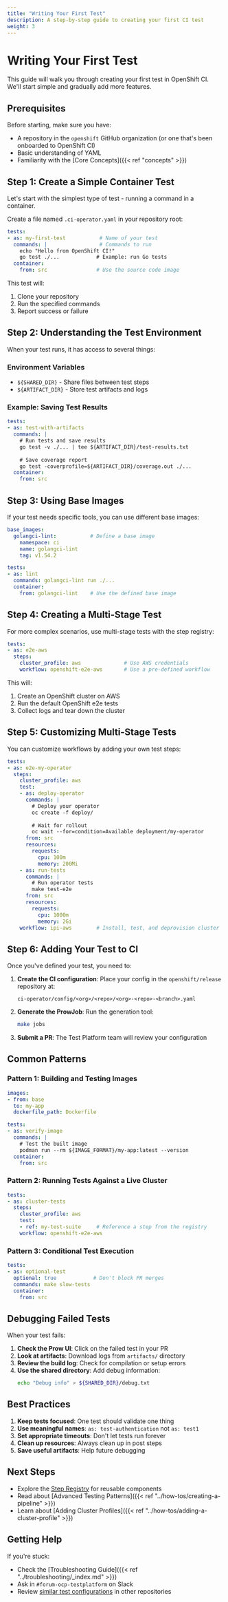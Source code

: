 ```yaml
---
title: "Writing Your First Test"
description: A step-by-step guide to creating your first CI test
weight: 3
---
```


# Writing Your First Test

This guide will walk you through creating your first test in OpenShift CI. We'll start simple and gradually add more features.

## Prerequisites

Before starting, make sure you have:
- A repository in the `openshift` GitHub organization (or one that's been onboarded to OpenShift CI)
- Basic understanding of YAML
- Familiarity with the [Core Concepts]({{< ref "concepts" >}})

## Step 1: Create a Simple Container Test

Let's start with the simplest type of test - running a command in a container.

Create a file named `.ci-operator.yaml` in your repository root:

```yaml
tests:
- as: my-first-test           # Name of your test
  commands: |                 # Commands to run
    echo "Hello from OpenShift CI!"
    go test ./...            # Example: run Go tests
  container:
    from: src                # Use the source code image
```

This test will:
1. Clone your repository
2. Run the specified commands
3. Report success or failure

## Step 2: Understanding the Test Environment

When your test runs, it has access to several things:

### Environment Variables
- `${SHARED_DIR}` - Share files between test steps
- `${ARTIFACT_DIR}` - Store test artifacts and logs

### Example: Saving Test Results
```yaml
tests:
- as: test-with-artifacts
  commands: |
    # Run tests and save results
    go test -v ./... | tee ${ARTIFACT_DIR}/test-results.txt
    
    # Save coverage report
    go test -coverprofile=${ARTIFACT_DIR}/coverage.out ./...
  container:
    from: src
```

## Step 3: Using Base Images

If your test needs specific tools, you can use different base images:

```yaml
base_images:
  golangci-lint:           # Define a base image
    namespace: ci
    name: golangci-lint
    tag: v1.54.2

tests:
- as: lint
  commands: golangci-lint run ./...
  container:
    from: golangci-lint    # Use the defined base image
```

## Step 4: Creating a Multi-Stage Test

For more complex scenarios, use multi-stage tests with the step registry:

```yaml
tests:
- as: e2e-aws
  steps:
    cluster_profile: aws              # Use AWS credentials
    workflow: openshift-e2e-aws       # Use a pre-defined workflow
```

This will:
1. Create an OpenShift cluster on AWS
2. Run the default OpenShift e2e tests
3. Collect logs and tear down the cluster

## Step 5: Customizing Multi-Stage Tests

You can customize workflows by adding your own test steps:

```yaml
tests:
- as: e2e-my-operator
  steps:
    cluster_profile: aws
    test:
    - as: deploy-operator
      commands: |
        # Deploy your operator
        oc create -f deploy/
        
        # Wait for rollout
        oc wait --for=condition=Available deployment/my-operator
      from: src
      resources:
        requests:
          cpu: 100m
          memory: 200Mi
    - as: run-tests
      commands: |
        # Run operator tests
        make test-e2e
      from: src
      resources:
        requests:
          cpu: 1000m
          memory: 2Gi
    workflow: ipi-aws        # Install, test, and deprovision cluster
```

## Step 6: Adding Your Test to CI

Once you've defined your test, you need to:

1. **Create the CI configuration**: Place your config in the `openshift/release` repository at:
   ```
   ci-operator/config/<org>/<repo>/<org>-<repo>-<branch>.yaml
   ```

2. **Generate the ProwJob**: Run the generation tool:
   ```bash
   make jobs
   ```

3. **Submit a PR**: The Test Platform team will review your configuration

## Common Patterns

### Pattern 1: Building and Testing Images
```yaml
images:
- from: base
  to: my-app
  dockerfile_path: Dockerfile

tests:
- as: verify-image
  commands: |
    # Test the built image
    podman run --rm ${IMAGE_FORMAT}/my-app:latest --version
  container:
    from: src
```

### Pattern 2: Running Tests Against a Live Cluster
```yaml
tests:
- as: cluster-tests
  steps:
    cluster_profile: aws
    test:
    - ref: my-test-suite     # Reference a step from the registry
    workflow: openshift-e2e-aws
```

### Pattern 3: Conditional Test Execution
```yaml
tests:
- as: optional-test
  optional: true            # Don't block PR merges
  commands: make slow-tests
  container:
    from: src
```

## Debugging Failed Tests

When your test fails:

1. **Check the Prow UI**: Click on the failed test in your PR
2. **Look at artifacts**: Download logs from `artifacts/` directory
3. **Review the build log**: Check for compilation or setup errors
4. **Use the shared directory**: Add debug information:
   ```bash
   echo "Debug info" > ${SHARED_DIR}/debug.txt
   ```

## Best Practices

1. **Keep tests focused**: One test should validate one thing
2. **Use meaningful names**: `as: test-authentication` not `as: test1`
3. **Set appropriate timeouts**: Don't let tests run forever
4. **Clean up resources**: Always clean up in post steps
5. **Save useful artifacts**: Help future debugging

## Next Steps

- Explore the [Step Registry](https://steps.ci.openshift.org/) for reusable components
- Read about [Advanced Testing Patterns]({{< ref "../how-tos/creating-a-pipeline" >}})
- Learn about [Adding Cluster Profiles]({{< ref "../how-tos/adding-a-cluster-profile" >}})

## Getting Help

If you're stuck:
- Check the [Troubleshooting Guide]({{< ref "../troubleshooting/_index.md" >}})
- Ask in `#forum-ocp-testplatform` on Slack
- Review [similar test configurations](https://github.com/openshift/release/tree/master/ci-operator/config) in other repositories 